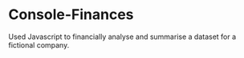 # Console-Finances
Used Javascript to financially analyse and summarise a dataset for a fictional company.
